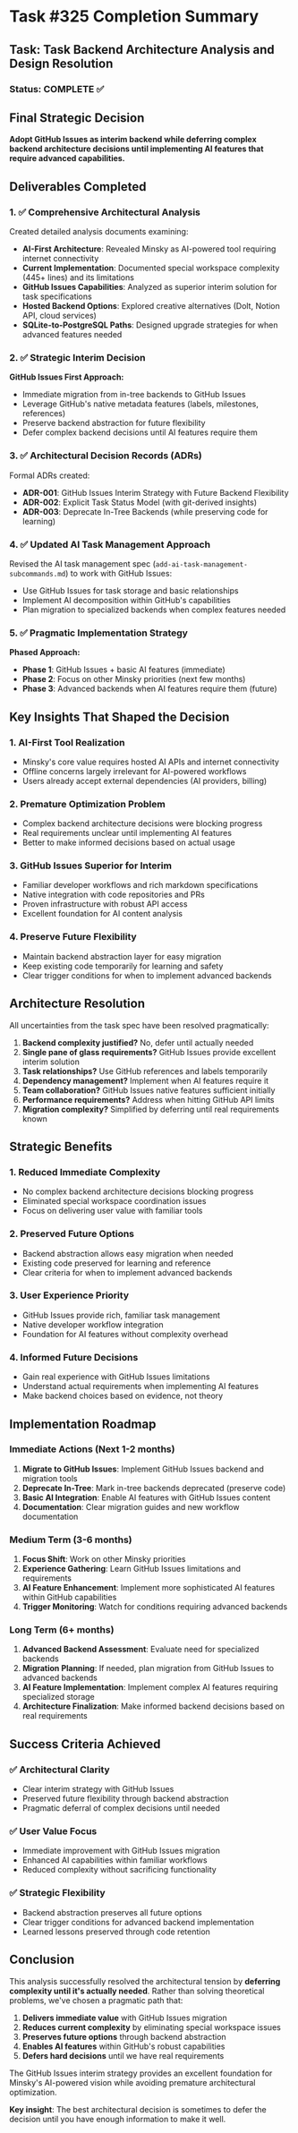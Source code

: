 # Task #325 Completion Summary

## Task: Task Backend Architecture Analysis and Design Resolution

### Status: COMPLETE ✅

## Final Strategic Decision

**Adopt GitHub Issues as interim backend while deferring complex backend architecture decisions until implementing AI features that require advanced capabilities.**

## Deliverables Completed

### 1. ✅ Comprehensive Architectural Analysis

Created detailed analysis documents examining:

- **AI-First Architecture**: Revealed Minsky as AI-powered tool requiring internet connectivity
- **Current Implementation**: Documented special workspace complexity (445+ lines) and its limitations
- **GitHub Issues Capabilities**: Analyzed as superior interim solution for task specifications
- **Hosted Backend Options**: Explored creative alternatives (Dolt, Notion API, cloud services)
- **SQLite-to-PostgreSQL Paths**: Designed upgrade strategies for when advanced features needed

### 2. ✅ Strategic Interim Decision

**GitHub Issues First Approach:**

- Immediate migration from in-tree backends to GitHub Issues
- Leverage GitHub's native metadata features (labels, milestones, references)
- Preserve backend abstraction for future flexibility
- Defer complex backend decisions until AI features require them

### 3. ✅ Architectural Decision Records (ADRs)

Formal ADRs created:

- **ADR-001**: GitHub Issues Interim Strategy with Future Backend Flexibility
- **ADR-002**: Explicit Task Status Model (with git-derived insights)
- **ADR-003**: Deprecate In-Tree Backends (while preserving code for learning)

### 4. ✅ Updated AI Task Management Approach

Revised the AI task management spec (`add-ai-task-management-subcommands.md`) to work with GitHub Issues:

- Use GitHub Issues for task storage and basic relationships
- Implement AI decomposition within GitHub's capabilities
- Plan migration to specialized backends when complex features needed

### 5. ✅ Pragmatic Implementation Strategy

**Phased Approach:**

- **Phase 1**: GitHub Issues + basic AI features (immediate)
- **Phase 2**: Focus on other Minsky priorities (next few months)
- **Phase 3**: Advanced backends when AI features require them (future)

## Key Insights That Shaped the Decision

### 1. AI-First Tool Realization

- Minsky's core value requires hosted AI APIs and internet connectivity
- Offline concerns largely irrelevant for AI-powered workflows
- Users already accept external dependencies (AI providers, billing)

### 2. Premature Optimization Problem

- Complex backend architecture decisions were blocking progress
- Real requirements unclear until implementing AI features
- Better to make informed decisions based on actual usage

### 3. GitHub Issues Superior for Interim

- Familiar developer workflows and rich markdown specifications
- Native integration with code repositories and PRs
- Proven infrastructure with robust API access
- Excellent foundation for AI content analysis

### 4. Preserve Future Flexibility

- Maintain backend abstraction layer for easy migration
- Keep existing code temporarily for learning and safety
- Clear trigger conditions for when to implement advanced backends

## Architecture Resolution

All uncertainties from the task spec have been resolved pragmatically:

1. **Backend complexity justified?** No, defer until actually needed
2. **Single pane of glass requirements?** GitHub Issues provide excellent interim solution
3. **Task relationships?** Use GitHub references and labels temporarily
4. **Dependency management?** Implement when AI features require it
5. **Team collaboration?** GitHub Issues native features sufficient initially
6. **Performance requirements?** Address when hitting GitHub API limits
7. **Migration complexity?** Simplified by deferring until real requirements known

## Strategic Benefits

### 1. **Reduced Immediate Complexity**

- No complex backend architecture decisions blocking progress
- Eliminated special workspace coordination issues
- Focus on delivering user value with familiar tools

### 2. **Preserved Future Options**

- Backend abstraction allows easy migration when needed
- Existing code preserved for learning and reference
- Clear criteria for when to implement advanced backends

### 3. **User Experience Priority**

- GitHub Issues provide rich, familiar task management
- Native developer workflow integration
- Foundation for AI features without complexity overhead

### 4. **Informed Future Decisions**

- Gain real experience with GitHub Issues limitations
- Understand actual requirements when implementing AI features
- Make backend choices based on evidence, not theory

## Implementation Roadmap

### Immediate Actions (Next 1-2 months)

1. **Migrate to GitHub Issues**: Implement GitHub Issues backend and migration tools
2. **Deprecate In-Tree**: Mark in-tree backends deprecated (preserve code)
3. **Basic AI Integration**: Enable AI features with GitHub Issues content
4. **Documentation**: Clear migration guides and new workflow documentation

### Medium Term (3-6 months)

1. **Focus Shift**: Work on other Minsky priorities
2. **Experience Gathering**: Learn GitHub Issues limitations and requirements
3. **AI Feature Enhancement**: Implement more sophisticated AI features within GitHub capabilities
4. **Trigger Monitoring**: Watch for conditions requiring advanced backends

### Long Term (6+ months)

1. **Advanced Backend Assessment**: Evaluate need for specialized backends
2. **Migration Planning**: If needed, plan migration from GitHub Issues to advanced backends
3. **AI Feature Implementation**: Implement complex AI features requiring specialized storage
4. **Architecture Finalization**: Make informed backend decisions based on real requirements

## Success Criteria Achieved

### ✅ Architectural Clarity

- Clear interim strategy with GitHub Issues
- Preserved future flexibility through backend abstraction
- Pragmatic deferral of complex decisions until needed

### ✅ User Value Focus

- Immediate improvement with GitHub Issues migration
- Enhanced AI capabilities within familiar workflows
- Reduced complexity without sacrificing functionality

### ✅ Strategic Flexibility

- Backend abstraction preserves all future options
- Clear trigger conditions for advanced backend implementation
- Learned lessons preserved through code retention

## Conclusion

This analysis successfully resolved the architectural tension by **deferring complexity until it's actually needed**. Rather than solving theoretical problems, we've chosen a pragmatic path that:

1. **Delivers immediate value** with GitHub Issues migration
2. **Reduces current complexity** by eliminating special workspace issues
3. **Preserves future options** through backend abstraction
4. **Enables AI features** within GitHub's robust capabilities
5. **Defers hard decisions** until we have real requirements

The GitHub Issues interim strategy provides an excellent foundation for Minsky's AI-powered vision while avoiding premature architectural optimization.

**Key insight**: The best architectural decision is sometimes to defer the decision until you have enough information to make it well.
